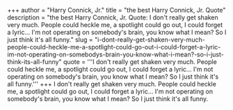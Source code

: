 +++
author = "Harry Connick, Jr."
title = "the best Harry Connick, Jr. Quote"
description = "the best Harry Connick, Jr. Quote: I don't really get shaken very much. People could heckle me, a spotlight could go out, I could forget a lyric... I'm not operating on somebody's brain, you know what I mean? So I just think it's all funny."
slug = "i-dont-really-get-shaken-very-much-people-could-heckle-me-a-spotlight-could-go-out-i-could-forget-a-lyric-im-not-operating-on-somebodys-brain-you-know-what-i-mean?-so-i-just-think-its-all-funny"
quote = '''I don't really get shaken very much. People could heckle me, a spotlight could go out, I could forget a lyric... I'm not operating on somebody's brain, you know what I mean? So I just think it's all funny.'''
+++
I don't really get shaken very much. People could heckle me, a spotlight could go out, I could forget a lyric... I'm not operating on somebody's brain, you know what I mean? So I just think it's all funny.
